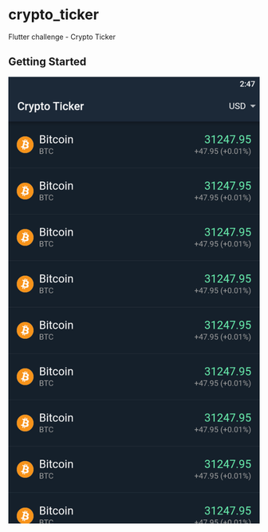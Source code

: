 # crypto_ticker

Flutter challenge - Crypto Ticker

## Getting Started

![First Mockup](assets/mockup1.png)
